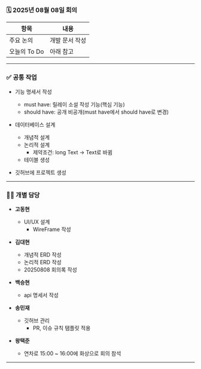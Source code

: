 ### 🗓️ 2025년 08월 08일 회의

| 항목            | 내용                                       |
|-----------------|--------------------------------------------|
| 주요 논의       | 개발 문서 작성 |
| 오늘의 To Do    | 아래 참고                                 |

---

### ✅ 공통 작업

- 기능 명세서 작성
  - must have: 릴레이 소설 작성 기능(핵심 기능)
  - should have: 공개 비공개(must have에서 should have로 변경)

- 데이터베이스 설계
  - 개념적 설계
  - 논리적 설계
    - 제약조건: long Text -> Text로 바뀜
  - 테이블 생성

- 깃허브에 프로젝트 생성

---

### 🧑‍💻 개별 담당

- **고동현**
  - UI/UX 설계
    - WireFrame 작성

- **김대현**
  - 개념적 ERD 작성
  - 논리적 ERD 작성
  - 20250808 회의록 작성

- **백승현**
  - api 명세서 작성

- **송민재**
  - 깃허브 관리 
    - PR, 이슈 규칙 탬플릿 적용

- **왕택준**
  - 연차로 15:00 ~ 16:00에 화상으로 회의 참석

---
